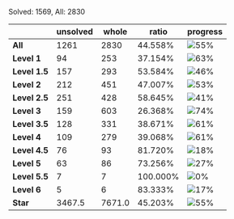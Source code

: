 Solved: 1569, All: 2830

| |unsolved|whole|ratio|progress|
|----|----|----|----|----|
|**All**| 1261 | 2830 | 44.558%| ![55%](https://progress-bar.dev/55?title=All) |
|**Level 1**| 94 | 253 | 37.154%| ![63%](https://progress-bar.dev/63?title=Level+1++)|
|**Level 1.5**| 157 | 293 | 53.584%| ![46%](https://progress-bar.dev/46?title=Level+1.5)|
|**Level 2**| 212 | 451 | 47.007%| ![53%](https://progress-bar.dev/53?title=Level+2++)|
|**Level 2.5**| 251 | 428 | 58.645%| ![41%](https://progress-bar.dev/41?title=Level+2.5)|
|**Level 3**| 159 | 603 | 26.368%| ![74%](https://progress-bar.dev/74?title=Level+3++)|
|**Level 3.5**| 128 | 331 | 38.671%| ![61%](https://progress-bar.dev/61?title=Level+3.5)|
|**Level 4**| 109 | 279 | 39.068%| ![61%](https://progress-bar.dev/61?title=Level+4++)|
|**Level 4.5**| 76 | 93 | 81.720%| ![18%](https://progress-bar.dev/18?title=Level+4.5)|
|**Level 5**| 63 | 86 | 73.256%| ![27%](https://progress-bar.dev/27?title=Level+5++)|
|**Level 5.5**| 7 | 7 | 100.000%| ![0%](https://progress-bar.dev/0?title=Level+5.5)|
|**Level 6**| 5 | 6 | 83.333%| ![17%](https://progress-bar.dev/17?title=Level+6++)|
|**Star**|3467.5 | 7671.0 |45.203%| ![55%](https://progress-bar.dev/55?title=Star) |
